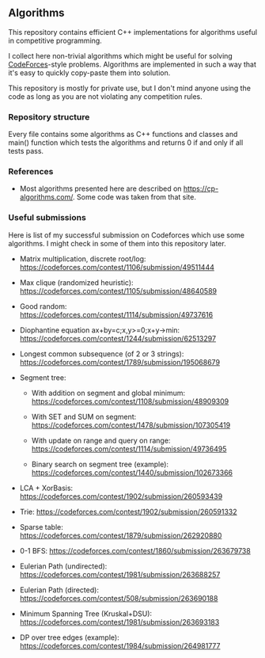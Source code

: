 ## Algorithms

This repository contains efficient C++ implementations for algorithms useful in 
competitive programming.

I collect here non-trivial algorithms which might be useful for solving 
[CodeForces](https://codeforces.com)-style problems. Algorithms are implemented
in such a way that it's easy to quickly copy-paste them into solution. 

This repository is mostly for private use, but I don't mind anyone using the 
code as long as you are not violating any competition rules.

### Repository structure

Every file contains some algorithms as C++ functions and classes and main()
function which tests the algorithms and returns 0 if and only if all tests pass.

### References

* Most algorithms presented here are described on https://cp-algorithms.com/. 
  Some code was taken from that site.

### Useful submissions

Here is list of my successful submission on Codeforces which use some 
algorithms. I might check in some of them into this repository later.

* Matrix multiplication, discrete root/log: https://codeforces.com/contest/1106/submission/49511444

* Max clique (randomized heuristic): https://codeforces.com/contest/1105/submission/48640589

* Good random: https://codeforces.com/contest/1114/submission/49737616

* Diophantine equation ax+by=c;x,y>=0;x+y->min: https://codeforces.com/contest/1244/submission/62513297

* Longest common subsequence (of 2 or 3 strings): https://codeforces.com/contest/1789/submission/195068679

* Segment tree:

    - With addition on segment and global minimum: https://codeforces.com/contest/1108/submission/48909309	

    - With SET and SUM on segment: https://codeforces.com/contest/1478/submission/107305419

    - With update on range and query on range: https://codeforces.com/contest/1114/submission/49736495	

    - Binary search on segment tree (example): https://codeforces.com/contest/1440/submission/102673366

* LCA + XorBasis: https://codeforces.com/contest/1902/submission/260593439

* Trie: https://codeforces.com/contest/1902/submission/260591332

* Sparse table: https://codeforces.com/contest/1879/submission/262920880

* 0-1 BFS: https://codeforces.com/contest/1860/submission/263679738

* Eulerian Path (undirected): https://codeforces.com/contest/1981/submission/263688257

* Eulerian Path (directed): https://codeforces.com/contest/508/submission/263690188

* Minimum Spanning Tree (Kruskal+DSU): https://codeforces.com/contest/1981/submission/263693183

* DP over tree edges (example): https://codeforces.com/contest/1984/submission/264981777